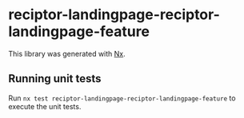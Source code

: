 # reciptor-landingpage-reciptor-landingpage-feature

This library was generated with [Nx](https://nx.dev).

## Running unit tests

Run `nx test reciptor-landingpage-reciptor-landingpage-feature` to execute the unit tests.
